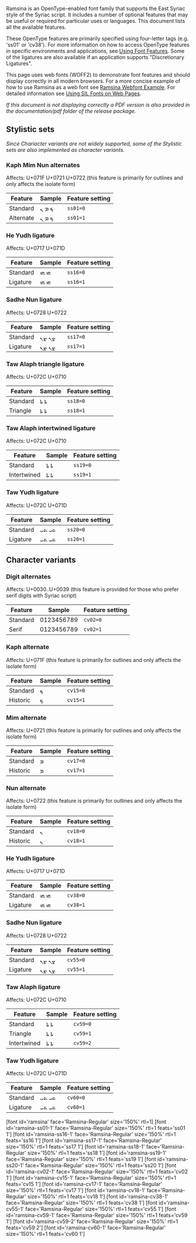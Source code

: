 
Ramsina is an OpenType-enabled font family that supports the East Syriac style of the Syriac script. It includes a number of optional features that may be useful or required for particular uses or languages. This document lists all the available features.

These OpenType features are primarily specified using four-letter tags (e.g. 'ss01' or 'cv38'). For more information on how to access OpenType features in specific environments and applications, see [Using Font Features](https://software.sil.org/fonts/features). Some of the ligatures are also available if an application supports "Discretionary Ligatures".

This page uses web fonts (WOFF2) to demonstrate font features and should display correctly in all modern browsers. For a more concise example of how to use Ramsina as a web font see [Ramsina Webfont Example](../web/Ramsina-webfont-example.html). For detailed information see [Using SIL Fonts on Web Pages](https://software.sil.org/fonts/webfonts).

*If this document is not displaying correctly a PDF version is also provided in the documentation/pdf folder of the release package.*

## Stylistic sets

_Since Chariacter variants are not widely supported, some of the Stylistic sets are also implemented as character variants._

### Kaph Mim Nun alternates

<span class='affects'>Affects: U+071F U+0721 U+0722  (this feature is primarily for outlines and only affects the isolate form)</span>

Feature | Sample                      | Feature setting
------- | --------------------------- | -------
Standard | <span class='ramsina-R normal'>&#x071F; &#x0721; &#x0722;</span> | `ss01=0`
Alternate  | <span class='ramsina-ss01-1-R normal'>&#x071F; &#x0721; &#x0722;</span> | `ss01=1`

### He Yudh ligature

<span class='affects'>Affects: U+0717 U+071D</span>

Feature | Sample                      | Feature setting
------- | --------------------------- | -------
Standard | <span class='ramsina-R normal'>&#x0717;&#x071D; &#x200D;&#x0717;&#x071D;</span> | `ss16=0`
Ligature | <span class='ramsina-ss16-1-R normal'>&#x0717;&#x071D; &#x200D;&#x0717;&#x071D;</span> | `ss16=1`

### Sadhe Nun ligature

<span class='affects'>Affects: U+0728 U+0722</span>

Feature | Sample                      | Feature setting
------- | --------------------------- | -------
Standard | <span class='ramsina-R normal'>&#x0728;&#x0722; &#x200D;&#x0728;&#x0722;</span> | `ss17=0`
Ligature | <span class='ramsina-ss17-1-R normal'>&#x0728;&#x0722; &#x200D;&#x0728;&#x0722;</span> | `ss17=1`

### Taw Alaph triangle ligature

<span class='affects'>Affects: U+072C U+0710</span>

Feature | Sample                      | Feature setting
------- | --------------------------- | -------
Standard    | <span class='ramsina-R normal'>&#x072C;&#x0710; &#x200D;&#x072C;&#x0710;</span> | `ss18=0`
Triangle    | <span class='ramsina-ss18-1-R normal'>&#x072C;&#x0710; &#x200D;&#x072C;&#x0710;</span> | `ss18=1`

### Taw Alaph intertwined ligature

<span class='affects'>Affects: U+072C U+0710</span>

Feature | Sample                      | Feature setting
------- | --------------------------- | -------
Standard    | <span class='ramsina-R normal'>&#x072C;&#x0710; &#x200D;&#x072C;&#x0710;</span> | `ss19=0`
Intertwined | <span class='ramsina-ss19-1-R normal'>&#x072C;&#x0710; &#x200D;&#x072C;&#x0710;</span> | `ss19=1`

### Taw Yudh ligature

<span class='affects'>Affects: U+072C U+071D</span>

Feature | Sample                      | Feature setting
------- | --------------------------- | -------
Standard | <span dir="rtl" class='ramsina-R normal'>&#x072C;&#x071D; &#x200D;&#x072C;&#x071D;</span> | `ss20=0`
Ligature | <span dir="rtl" class='ramsina-ss20-1-R normal'>&#x072C;&#x071D; &#x200D;&#x072C;&#x071D;</span> | `ss20=1`

## Character variants

### Digit alternates

<span class='affects'>Affects: U+0030..U+0039  (this feature is provided for those who prefer serif digits with Syriac script)</span>

Feature | Sample                      | Feature setting
------- | --------------------------- | -------
Standard | <span class='ramsina-R normal'>0123456789</span> | `cv02=0`
Serif  | <span class='ramsina-cv02-1-R normal'>0123456789</span> | `cv02=1`

### Kaph alternate

<span class='affects'>Affects: U+071F (this feature is primarily for outlines and only affects the isolate form)</span>

Feature | Sample                      | Feature setting
------- | --------------------------- | -------
Standard | <span class='ramsina-R normal'>&#x071F;</span> | `cv15=0`
Historic  | <span class='ramsina-cv15-1-R normal'>&#x071F;</span> | `cv15=1`

### Mim alternate

<span class='affects'>Affects: U+0721 (this feature is primarily for outlines and only affects the isolate form)</span>

Feature | Sample                      | Feature setting
------- | --------------------------- | -------
Standard | <span class='ramsina-R normal'>&#x0721;</span> | `cv17=0`
Historic  | <span class='ramsina-cv17-1-R normal'>&#x0721;</span> | `cv17=1`

### Nun alternate

<span class='affects'>Affects: U+0722 (this feature is primarily for outlines and only affects the isolate form)</span>

Feature | Sample                      | Feature setting
------- | --------------------------- | -------
Standard | <span class='ramsina-R normal'>&#x0722;</span> | `cv18=0`
Historic  | <span class='ramsina-cv18-1-R normal'>&#x0722;</span> | `cv18=1`

### He Yudh ligature

<span class='affects'>Affects: U+0717 U+071D</span>

Feature | Sample                      | Feature setting
------- | --------------------------- | -------
Standard | <span class='ramsina-R normal'>&#x0717;&#x071D; &#x200D;&#x0717;&#x071D;</span> | `cv38=0`
Ligature | <span class='ramsina-cv38-1-R normal'>&#x0717;&#x071D; &#x200D;&#x0717;&#x071D;</span> | `cv38=1`

### Sadhe Nun ligature

<span class='affects'>Affects: U+0728 U+0722</span>

Feature | Sample                      | Feature setting
------- | --------------------------- | -------
Standard | <span class='ramsina-R normal'>&#x0728;&#x0722; &#x200D;&#x0728;&#x0722;</span> | `cv55=0`
Ligature | <span class='ramsina-cv55-1-R normal'>&#x0728;&#x0722; &#x200D;&#x0728;&#x0722;</span> | `cv55=1`

### Taw Alaph ligature

<span class='affects'>Affects: U+072C U+0710</span>

Feature | Sample                      | Feature setting
------- | --------------------------- | -------
Standard    | <span class='ramsina-R normal'>&#x072C;&#x0710; &#x200D;&#x072C;&#x0710;</span> | `cv59=0`
Triangle    | <span class='ramsina-cv59-1-R normal'>&#x072C;&#x0710; &#x200D;&#x072C;&#x0710;</span> | `cv59=1`
Intertwined | <span class='ramsina-cv59-2-R normal'>&#x072C;&#x0710; &#x200D;&#x072C;&#x0710;</span> | `cv59=2`

### Taw Yudh ligature

<span class='affects'>Affects: U+072C U+071D</span>

Feature | Sample                      | Feature setting
------- | --------------------------- | -------
Standard | <span dir="rtl" class='ramsina-R normal'>&#x072C;&#x071D; &#x200D;&#x072C;&#x071D;</span> | `cv60=0`
Ligature | <span dir="rtl" class='ramsina-cv60-1-R normal'>&#x072C;&#x071D; &#x200D;&#x072C;&#x071D;</span> | `cv60=1`

[font id='ramsina' face='Ramsina-Regular' size='150%' rtl=1]
[font id='ramsina-ss01-1' face='Ramsina-Regular' size='150%' rtl=1 feats='ss01 1']
[font id='ramsina-ss16-1' face='Ramsina-Regular' size='150%' rtl=1 feats='ss16 1']
[font id='ramsina-ss17-1' face='Ramsina-Regular' size='150%' rtl=1 feats='ss17 1']
[font id='ramsina-ss18-1' face='Ramsina-Regular' size='150%' rtl=1 feats='ss18 1']
[font id='ramsina-ss19-1' face='Ramsina-Regular' size='150%' rtl=1 feats='ss19 1']
[font id='ramsina-ss20-1' face='Ramsina-Regular' size='150%' rtl=1 feats='ss20 1']
[font id='ramsina-cv02-1' face='Ramsina-Regular' size='150%' rtl=1 feats='cv02 1']
[font id='ramsina-cv15-1' face='Ramsina-Regular' size='150%' rtl=1 feats='cv15 1']
[font id='ramsina-cv17-1' face='Ramsina-Regular' size='150%' rtl=1 feats='cv17 1']
[font id='ramsina-cv18-1' face='Ramsina-Regular' size='150%' rtl=1 feats='cv18 1']
[font id='ramsina-cv38-1' face='Ramsina-Regular' size='150%' rtl=1 feats='cv38 1']
[font id='ramsina-cv55-1' face='Ramsina-Regular' size='150%' rtl=1 feats='cv55 1']
[font id='ramsina-cv59-1' face='Ramsina-Regular' size='150%' rtl=1 feats='cv59 1']
[font id='ramsina-cv59-2' face='Ramsina-Regular' size='150%' rtl=1 feats='cv59 2']
[font id='ramsina-cv60-1' face='Ramsina-Regular' size='150%' rtl=1 feats='cv60 1']
